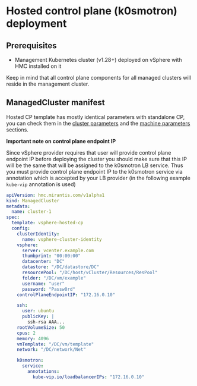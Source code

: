 # Hosted control plane (k0smotron) deployment

## Prerequisites

- Management Kubernetes cluster (v1.28+) deployed on vSphere with HMC installed
  on it

Keep in mind that all control plane components for all managed clusters will
reside in the management cluster.


## ManagedCluster manifest

Hosted CP template has mostly identical parameters with standalone CP, you can
check them in the [cluster parameters](cluster-parameters.md) and the
[machine parameters](machine-parameters.md) sections.

**Important note on control plane endpoint IP**

Since vSphere provider requires that user will provide control plane endpoint IP
before deploying the cluster you should make sure that this IP will be the same
that will be assigned to the k0smotron LB service. Thus you must provide control
plane endpoint IP to the k0smotron service via annotation which is accepted by
your LB provider (in the following example `kube-vip` annotation is used)

```yaml
apiVersion: hmc.mirantis.com/v1alpha1
kind: ManagedCluster
metadata:
  name: cluster-1
spec:
  template: vsphere-hosted-cp
  config:
    clusterIdentity:
      name: vsphere-cluster-identity
    vsphere:
      server: vcenter.example.com
      thumbprint: "00:00:00"
      datacenter: "DC"
      datastore: "/DC/datastore/DC"
      resourcePool: "/DC/host/vCluster/Resources/ResPool"
      folder: "/DC/vm/example"
      username: "user"
      password: "Passw0rd"
    controlPlaneEndpointIP: "172.16.0.10"

    ssh:
      user: ubuntu
      publicKey: |
        ssh-rsa AAA...
    rootVolumeSize: 50
    cpus: 2
    memory: 4096
    vmTemplate: "/DC/vm/template"
    network: "/DC/network/Net"

    k0smotron:
      service:
        annotations:
          kube-vip.io/loadbalancerIPs: "172.16.0.10"
```
